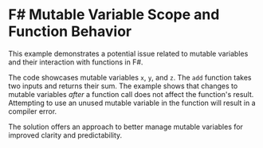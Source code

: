 # F# Mutable Variable Scope and Function Behavior

This example demonstrates a potential issue related to mutable variables and their interaction with functions in F#.

The code showcases mutable variables `x`, `y`, and `z`. The `add` function takes two inputs and returns their sum.  The example shows that changes to mutable variables *after* a function call does not affect the function's result.  Attempting to use an unused mutable variable in the function will result in a compiler error.

The solution offers an approach to better manage mutable variables for improved clarity and predictability.